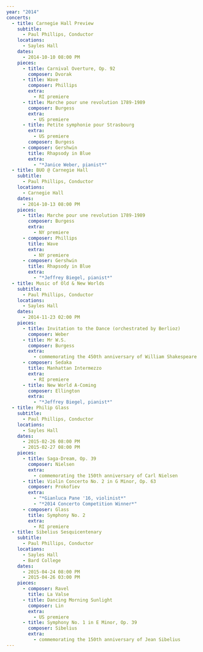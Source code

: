 ```yaml
---
year: "2014"
concerts:
  - title: Carnegie Hall Preview
    subtitle:
      - Paul Phillips, Conductor
    locations:
      - Sayles Hall
    dates:
      - 2014-10-10 08:00 PM
    pieces:
      - title: Carnival Overture, Op. 92
        composer: Dvorak
      - title: Wave
        composer: Phillips
        extra:
          - RI premiere
      - title: Marche pour une revolution 1789-1989
        composer: Burgess
        extra:
          - US premiere
      - title: Petite symphonie pour Strasbourg
        extra:
          - US premiere
        composer: Burgess
      - composer: Gershwin
        title: Rhapsody in Blue
        extra:
          - "*Janice Weber, pianist*"
  - title: BUO @ Carnegie Hall
    subtitle:
      - Paul Phillips, Conductor
    locations:
      - Carnegie Hall
    dates:
      - 2014-10-13 08:00 PM
    pieces:
      - title: Marche pour une revolution 1789-1989
        composer: Burgess
        extra:
          - NY premiere
      - composer: Phillips
        title: Wave
        extra:
          - NY premiere
      - composer: Gershwin
        title: Rhapsody in Blue
        extra:
          - "*Jeffrey Biegel, pianist*"
  - title: Music of Old & New Worlds
    subtitle:
      - Paul Phillips, Conductor
    locations:
      - Sayles Hall
    dates:
      - 2014-11-23 02:00 PM
    pieces:
      - title: Invitation to the Dance (orchestrated by Berlioz)
        composer: Weber
      - title: Mr W.S.
        composer: Burgess
        extra:
          - commemorating the 450th anniversary of William Shakespeare
      - composer: Sedaka
        title: Manhattan Intermezzo
        extra:
          - RI premiere
      - title: New World A-Coming
        composer: Ellington
        extra:
          - "*Jeffrey Biegel, pianist*"
  - title: Philip Glass
    subtitle:
      - Paul Phillips, Conductor
    locations:
      - Sayles Hall
    dates:
      - 2015-02-26 08:00 PM
      - 2015-02-27 08:00 PM
    pieces:
      - title: Saga-Dream, Op. 39
        composer: Nielsen
        extra:
          - commemorating the 150th anniversary of Carl Nielsen
      - title: Violin Concerto No. 2 in G Minor, Op. 63
        composer: Prokofiev
        extra:
          - "*Gianluca Pane '16, violinist*"
          - "*2014 Concerto Competition Winner*"
      - composer: Glass
        title: Symphony No. 2
        extra:
          - RI premiere
  - title: Sibelius Sesquicentenary
    subtitle:
      - Paul Phillips, Conductor
    locations:
      - Sayles Hall
      - Bard College
    dates:
      - 2015-04-24 08:00 PM
      - 2015-04-26 03:00 PM
    pieces:
      - composer: Ravel
        title: La Valse
      - title: Dancing Morning Sunlight
        composer: Lin
        extra:
          - US premiere
      - title: Symphony No. 1 in E Minor, Op. 39
        composer: Sibelius
        extra:
          - commemorating the 150th anniversary of Jean Sibelius
---
```

